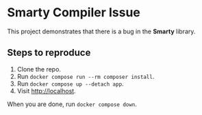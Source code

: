 # Smarty Compiler Issue

This project demonstrates that there is a bug in the **Smarty** library.

## Steps to reproduce

1. Clone the repo.
2. Run `docker compose run --rm composer install`.
3. Run `docker compose up --detach app`.
4. Visit <http://localhost>.

When you are done, run `docker compose down`.
